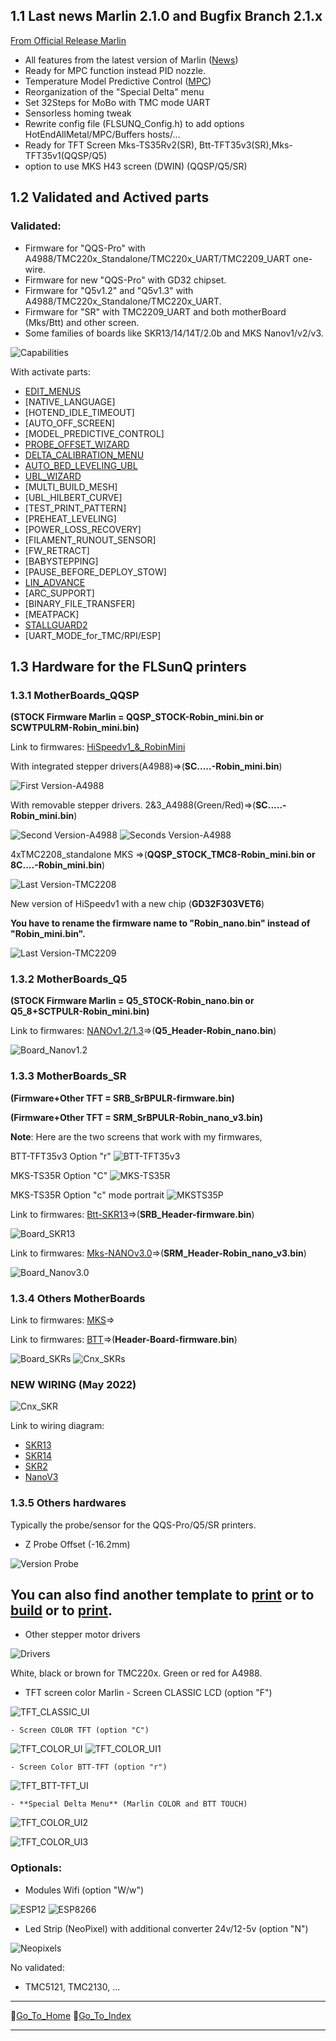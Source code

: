 ## 1.1 Last news Marlin 2.1.0 and Bugfix Branch 2.1.x

 [From Official Release Marlin](https://github.com/Foxies-CSTL/Marlin_2.1.x/releases)
  - All features from the latest version of Marlin ([News](https://github.com/MarlinFirmware/Marlin/releases/tag/2.1.2))
  - Ready for MPC function instead PID nozzle.
  - Temperature Model Predictive Control ([MPC](https://marlinfw.org/docs/features/model_predictive_control.html))
  - Reorganization of the "Special Delta" menu 
  - Set 32Steps for MoBo with TMC mode UART
  - Sensorless homing tweak
  - Rewrite config file (FLSUNQ_Config.h) to add options HotEndAllMetal/MPC/Buffers hosts/...
  - Ready for TFT Screen Mks-TS35Rv2(SR), Btt-TFT35v3(SR),Mks-TFT35v1(QQSP/Q5)
  - option to use MKS H43 screen (DWIN) (QQSP/Q5/SR)

## 1.2 Validated and Actived parts
  ### Validated:
  - Firmware for "QQS-Pro" with A4988/TMC220x_Standalone/TMC220x_UART/TMC2209_UART one-wire.
  - Firmware for new "QQS-Pro" with GD32 chipset.
  - Firmware for "Q5v1.2" and "Q5v1.3" with A4988/TMC220x_Standalone/TMC220x_UART.
  - Firmware for "SR" with TMC2209_UART and both motherBoard (Mks/Btt) and other screen.
  - Some families of boards like SKR13/14/14T/2.0b and MKS Nanov1/v2/v3.

  ![Capabilities](./images/Marlin-QQS-Pro_Foxies.png)
  
  With activate parts:
  * [EDIT_MENUS](7.TIPS#711-menus)
  * [NATIVE_LANGUAGE]
  * [HOTEND_IDLE_TIMEOUT]
  * [AUTO_OFF_SCREEN]
  * [MODEL_PREDICTIVE_CONTROL]
  * [PROBE_OFFSET_WIZARD](2.SETTINGS-THE-PRINTER#22-z_offset)
  * [DELTA_CALIBRATION_MENU](2.SETTINGS-THE-PRINTER#21-delta-calibration)
  * [AUTO_BED_LEVELING_UBL](2.SETTINGS-THE-PRINTER#23bed-levelling)
  * [UBL_WIZARD](2.SETTINGS-THE-PRINTER#23Bed-Levelling)
  * [MULTI_BUILD_MESH]
  * [UBL_HILBERT_CURVE]
  * [TEST_PRINT_PATTERN]
  * [PREHEAT_LEVELING]
  * [POWER_LOSS_RECOVERY]
  * [FILAMENT_RUNOUT_SENSOR]
  * [FW_RETRACT]
  * [BABYSTEPPING]
  * [PAUSE_BEFORE_DEPLOY_STOW]
  * [LIN_ADVANCE](7.TIPS#713-hardware)
  * [ARC_SUPPORT]
  * [BINARY_FILE_TRANSFER]
  * [MEATPACK]
  * [STALLGUARD2](3.SPECIAL-MODS#32-tmc2209-single-wire-and-stallguard2)
  * [UART_MODE_for_TMC/RPI/ESP]

## 1.3 **Hardware for the FLSunQ printers**
  
  ### 1.3.1 MotherBoards_QQSP 
   **(STOCK Firmware Marlin =  QQSP_STOCK-Robin_mini.bin or SCWTPULRM-Robin_mini.bin)**
  
   Link to firmwares: [HiSpeedv1_&_RobinMini](https://github.com/Foxies-CSTL/Marlin_2.1.x/tree/Firmwares/QQSP)
  
   With integrated stepper drivers(A4988)=>(**SC.....-Robin_mini.bin**)

   ![First Version-A4988](./images/HiSpeed.jpg)
  
   With removable stepper drivers.
   2&3_A4988(Green/Red)=>(**SC.....-Robin_mini.bin**)
  
   ![Second Version-A4988](./images/HiSpeedv1-A4988.jpg) ![Seconds Version-A4988](./images/HiSpeedv1-A4988red.jpg)
  
   4xTMC2208_standalone MKS =>(**QQSP_STOCK_TMC8-Robin_mini.bin or 8C....-Robin_mini.bin**)
  
   ![Last Version-TMC2208](./images/HiSpeedv1-TMC.jpg)

   New version of HiSpeedv1 with a new chip (**GD32F303VET6**)
   
   **You have to rename the firmware name to "Robin_nano.bin" instead of "Robin_mini.bin".**

   ![Last Version-TMC2209](./images/HiSpeedGD32.png)
  
  ### 1.3.2 MotherBoards_Q5 
   **(STOCK Firmware Marlin = Q5_STOCK-Robin_nano.bin or Q5_8+SCTPULR-Robin_mini.bin)**

   Link to firmwares: [NANOv1.2/1.3](https://github.com/Foxies-CSTL/Marlin_2.1.x/tree/Firmwares/Q5)=>(**Q5_Header-Robin_nano.bin**)

   ![Board_Nanov1.2](./images/Fam_Nano.png)
    
  ### 1.3.3 MotherBoards_SR
   **(Firmware+Other TFT = SRB_SrBPULR-firmware.bin)**

   **(Firmware+Other TFT = SRM_SrBPULR-Robin_nano_v3.bin)**

   **Note**: Here are the two screens that work with my firmwares,
  
   BTT-TFT35v3 Option "r" ![BTT-TFT35v3](./menus/SR-TFT35v3.png)

   MKS-TS35R Option "C" ![MKS-TS35R](./menus/SR-TS35R.png)

   MKS-TS35R Option "c" mode portrait 
   ![MKSTS35P](./menus/SR-TS35R-Portrait.png)

   Link to firmwares: [Btt-SKR13](https://github.com/Foxies-CSTL/Marlin_2.1.x/tree/Firmwares/SR)=>(**SRB_Header-firmware.bin**)

   ![Board_SKR13](./images/SRB-SKR13.png)

   Link to firmwares: [Mks-NANOv3.0](https://github.com/Foxies-CSTL/Marlin_2.1.x/tree/Firmwares/SR)=>(**SRM_Header-Robin_nano_v3.bin**)

   ![Board_Nanov3.0](./images/SRM-NanoV3.png)

  ### 1.3.4 Others MotherBoards

   Link to firmwares: [MKS](https://github.com/Foxies-CSTL/Marlin_2.1.x/tree/Firmwares/MoBo_MKS)=>

   Link to firmwares: [BTT](https://github.com/Foxies-CSTL/Marlin_2.1.x/tree/Firmwares/MoBo_SKR)=>(**Header-Board-firmware.bin**)
  
   ![Board_SKRs](./images/Fam_SKR.png) 
   ![Cnx_SKRs](./images/SKR_EndStop.png)
   ### NEW WIRING (May 2022)
  
   ![Cnx_SKR](./images/SKR_NewEndStop.png)

   Link to wiring diagram: 
   - [SKR13](./images/SKR13_EndStop.png)
   - [SKR14](./images/SKR14_EndStop.png)
   - [SKR2](./images/SKR2_EndStop.png)
   - [NanoV3](./images/NanoV3-EndStop.png)

  ### 1.3.5 Others hardwares

   Typically the probe/sensor for the QQS-Pro/Q5/SR printers.

   * Z Probe Offset (-16.2mm)        

   ![Version Probe](./images/VersionProbe.jpg)

   ## **You can also find another template to** [print](https://www.thingiverse.com/thing:4826765) or to [build](https://github.com/JDHProductions/Probe-Board) or to [print](https://www.printables.com/model/277348-flsun-probe-top).

   * Other stepper motor drivers

   ![Drivers](./images/MicroSteppinpDrivers.jpg)

   White, black or brown for TMC220x.
   Green or red for A4988.  

   * TFT screen color Marlin
    - Screen CLASSIC LCD (option "F")

   ![TFT_CLASSIC_UI](./images/TFT_CLASSIC.png)

    - Screen COLOR TFT (option "C") 
  
   ![TFT_COLOR_UI](./images/TFT_COLOR.png) ![TFT_COLOR_UI1](./images/UI_Motion.png)

    - Screen Color BTT-TFT (option "r")

   ![TFT_BTT-TFT_UI](./menus/Menu-BTT_TFT.png)

    - **Special Delta Menu** (Marlin COLOR and BTT TOUCH)
  
   ![TFT_COLOR_UI2](./menus/SpecialMenuCOLOR.png)

   ![TFT_COLOR_UI3](./menus/SpecialMenuBTT.png)

   ###  Optionals:

   * Modules Wifi (option "W/w")
  
   ![ESP12](./images/esp12.jpg)
   ![ESP8266](./images/WemosD1.jpg)

   * Led Strip (NeoPixel) with additional converter 24v/12-5v (option "N")
  
   ![Neopixels](./images/LedsStip.jpg)

   No validated:
   * TMC5121, TMC2130, ...

***
🚸[Go_To_Home](Home)                                   🚸[Go_To_Index](_Sidebar)
***